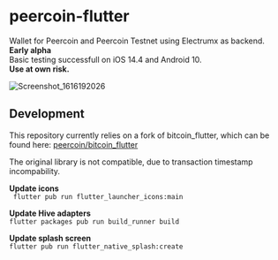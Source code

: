 # peercoin-flutter
Wallet for Peercoin and Peercoin Testnet using Electrumx as backend.  
**Early alpha**  
Basic testing successfull on iOS 14.4 and Android 10.  
**Use at own risk.**  

![Screenshot_1616192026](https://user-images.githubusercontent.com/11148913/111847381-fbab8e00-8908-11eb-8c76-4291d3291ac6.png)


## Development
This repository currently relies on a fork of bitcoin_flutter, which can be found here: 
[peercoin/bitcoin_flutter](https://github.com/peercoin/bitcoin_flutter "github.com/peercoin/bitcoin_flutter")

The original library is not compatible, due to transaction timestamp incompability. 

**Update icons**  
` flutter pub run flutter_launcher_icons:main`

**Update Hive adapters**  
`flutter packages pub run build_runner build`

**Update splash screen**  
`flutter pub run flutter_native_splash:create`
